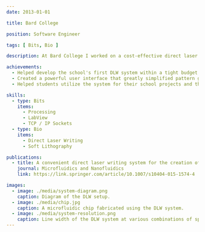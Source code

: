 ```yaml
---
date: 2013-01-01

title: Bard College

position: Software Engineer

tags: [ Bits, Bio ]

description: At Bard College I worked on a cost-effective direct laser writing (DLW) system for the fabrication of microfluidic devices. The system coupled a standard fluorescence microscope, a 3-axis stage, and a UV laser to generate complex patterns with high precision. To make the system as user friendly as possible I programmed a custom user interface for pattern design and machine calibration.

achievements:
  - Helped develop the school's first DLW system within a tight budget.
  - Created a powerful user interface that greatly simplified pattern generation and execution.
  - Helped students utilize the system for their school projects and theses.

skills:
  - type: Bits
    items:
      - Processing
      - LabView
      - TCP / IP Sockets
  - type: Bio
    items:
      - Direct Laser Writing
      - Soft Lithography

publications:
  - title: A convenient direct laser writing system for the creation of microfluidic masters
    journal: Microfluidics and Nanofluidics
    link: https://link.springer.com/article/10.1007/s10404-015-1574-4

images:
  - image: ./media/system-diagram.png
    caption: Diagram of the DLW setup.
  - image: ./media/chip.jpg
    caption: A microfluidic chip fabricated using the DLW system.
  - image: ./media/system-resolution.png
    caption: Line width of the DLW system at various combinations of speed, power, and focal distance.
---
```

